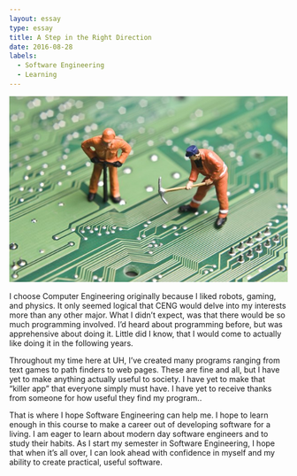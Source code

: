 ```yaml
---
layout: essay
type: essay
title: A Step in the Right Direction
date: 2016-08-28
labels:
  - Software Engineering
  - Learning
---
```


<img class="ui medium left floated rounded image" src="../images/hire.jpg">

I choose Computer Engineering originally because I liked robots, gaming, and physics. It only seemed logical that CENG would delve into my interests more than any other major. What I didn’t expect, was that there would be so much programming involved. I’d heard about programming before, but was apprehensive about doing it. Little did I know, that I would come to actually like doing it in the following years.

Throughout my time here at UH, I’ve created many programs ranging from text games to path finders to web pages. These are fine and all, but I have yet to make anything actually useful to society. I have yet to make that “killer app” that everyone simply must have. I have yet to receive thanks from someone for how useful they find my program..

That is where I hope Software Engineering can help me. I hope to learn enough in this course to make a career out of developing software for a living. I am eager to learn about modern day software engineers and to study their habits. As I start my semester in Software Engineering, I hope that when it’s all over, I can look ahead with confidence in myself and my ability to create practical, useful software.

